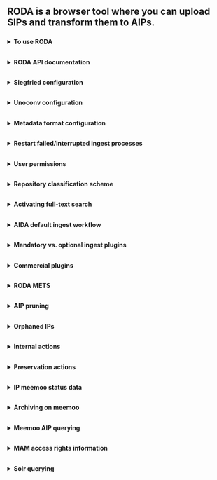 ## RODA is a browser tool where you can upload SIPs and transform them to AIPs.

###
<details><summary><b>To use RODA</b></summary>
  
1. Go to https://roda-community.org/#welcome.
  
</details>

##
<details><summary><b>RODA API documentation</b></summary>
  
[API documentation](https://demo.roda-community.org/api-docs/).
  
</details>

##
<details><summary><b>Siegfried configuration</b></summary>

We normally use the Siegfried REST API, as the command bootstrap time per file is huge. We do an /identify/%s?base64=true&format=json and will keep the original Siegfried information under the representation other metadata. From it, we take the mime type, pronom, and format name and version if of the most prominent match. We currently don't use the basis, warning or other matches to record them in PREMIS.

Example:
```
{
  "filename": "/roda/data/storage/aip/3b6aeb0d-4c01-4c9b-a4fe-7541660dc8d5/representations/5c75eb81-84e4-498a-93a2-4551c25f6a3b/data/DILCISBOARD_E-ARK_AIP_1_0.pdf",
  "filesize": 2547324,
  "modified": "2021-09-14T03:20:22Z",
  "errors": "",
  "matches": [
    {
      "ns": "pronom",
      "id": "fmt/95",
      "format": "Acrobat PDF/A - Portable Document Format",
      "version": "1a",
      "mime": "application/pdf",
      "basis": "extension match pdf; byte match at [[0 8] [2461063 44] [2461112 69]]",
      "warning": ""
    }
  ]
}
```

</details>

##
<details><summary><b>Unoconv configuration</b></summary>
  
By default, unoconv will pick files with the selected file name extension OR MIME types OR PRONOM IDs.
  
For additional formats (not in default configuration), you can add them via extension and it will still select the file even if the file does not have that extension if there is a mapping between the extension and the pronom identifier and the file without extension is identified with that pronom identifier.
  
The starting configuration for the unoconv plugin is:
  
```properties
##########################################################################
# Conversion plugins' supported INPUT formats (whitelist)
#
# If a conversion plugin does not specify its supported input formats
# it will accept all the formats provided via the UI
##########################################################################
core.tools.unoconvconvert.inputFormatExtensions = txt doc xls ppt html odt ods odp odg docx xlsx pptx csv xml png jpg jpeg wpd
core.tools.unoconvconvert.inputFormatMimetypes = image/gif image/tiff image/png image/jpeg text/plain text/csv text/html application/xml text/xml application/msword application/vnd.ms-excel   application/vnd.openxmlformats-officedocument.spreadsheetml.sheet application/vnd.ms-powerpoint application/vnd.openxmlformats-officedocument.presentationml.presentation application/vnd.oasis.opendocument.text application/vnd.oasis.opendocument.spreadsheet application/vnd.oasis.opendocument.presentation application/vnd.oasis.opendocument.graphics application/vnd.openxmlformats-officedocument.wordprocessingml.document application/vnd.openxmlformats-officedocument.spreadsheetml.sheet application/vnd.openxmlformats-officedocument.presentationml.presentation application/vnd.wordperfect
core.tools.unoconvconvert.inputFormatPronoms = x-fmt/111 fmt/101 x-fmt/394  
```
  
You can use the mapped values to specify which filetype you want to convert to which filetype. Current mappings between MIME types and extension and PRONOM identifiers and extensions for unoconv are:
  
```properties
##########################################################################
# Mappings between PRONOM Ids and file format extensions
#
# For each Pronom ID used in this file, a mapping line should be provided.
# This helps the conversion applications to better specify its input and
# output formats
##########################################################################
core.tools.pronom.fmt/14 = pdf
core.tools.pronom.fmt/15 = pdf
core.tools.pronom.fmt/16 = pdf
core.tools.pronom.fmt/17 = pdf
core.tools.pronom.fmt/18 = pdf
core.tools.pronom.fmt/19 = pdf
core.tools.pronom.fmt/20 = pdf
core.tools.pronom.fmt/558 = pdf
core.tools.pronom.fmt/559 = pdf
core.tools.pronom.fmt/560 = pdf
core.tools.pronom.fmt/561 = pdf
core.tools.pronom.fmt/562 = pdf
core.tools.pronom.fmt/563 = pdf
core.tools.pronom.fmt/564 = pdf
core.tools.pronom.fmt/565 = pdf
core.tools.pronom.fmt/276 = pdf
core.tools.pronom.fmt/95 = pdf
core.tools.pronom.fmt/354 = pdf
core.tools.pronom.fmt/476 = pdf
core.tools.pronom.fmt/477 = pdf
core.tools.pronom.fmt/478 = pdf
core.tools.pronom.fmt/479 = pdf
core.tools.pronom.fmt/480 = pdf
core.tools.pronom.fmt/481 = pdf
core.tools.pronom.fmt/493 = pdf
core.tools.pronom.fmt/144 = pdf
core.tools.pronom.fmt/145 = pdf
core.tools.pronom.fmt/146 = pdf
core.tools.pronom.fmt/147 = pdf
core.tools.pronom.fmt/148 = pdf
core.tools.pronom.fmt/157 = pdf
core.tools.pronom.fmt/158 = pdf
core.tools.pronom.fmt/488 = pdf
core.tools.pronom.fmt/489 = pdf
core.tools.pronom.fmt/490 = pdf
core.tools.pronom.fmt/491 = pdf
core.tools.pronom.fmt/492 = pdf

core.tools.pronom.fmt/101 = xml
core.tools.pronom.x-fmt/111 = txt
core.tools.pronom.x-fmt/394 = wpd


##########################################################################
# Mappings between Mimetypes and file format extensions
#
# For each mimetype used in this file, a mapping line should be provided.
# This helps the conversion applications to better specify its input and
# output formats
##########################################################################
core.tools.mimetype.application/pdf = pdf
core.tools.mimetype.text/plain = txt
core.tools.mimetype.application/msword = doc
core.tools.mimetype.application/vnd.ms-excel = xls
core.tools.mimetype.application/vnd.ms-powerpoint = ppt
core.tools.mimetype.text/html = html
core.tools.mimetype.application/vnd.oasis.opendocument.text = odt
core.tools.mimetype.application/vnd.oasis.opendocument.spreadsheet = ods
core.tools.mimetype.application/vnd.oasis.opendocument.presentation = odp
core.tools.mimetype.application/vnd.oasis.opendocument.graphics = odg
core.tools.mimetype.application/vnd.openxmlformats-officedocument.wordprocessingml.document = docx
core.tools.mimetype.application/vnd.openxmlformats-officedocument.spreadsheetml.sheet = xlsx
core.tools.mimetype.application/vnd.openxmlformats-officedocument.presentationml.presentation = pptx
core.tools.mimetype.application/rtf = rtf
core.tools.mimetype.application/vnd.wordperfect = wpd
core.tools.mimetype.image/gif = gif
core.tools.mimetype.image/png = png
core.tools.mimetype.image/tiff = tiff
core.tools.mimetype.image/jpeg = jpeg
```
  
If there are mappings missing between certain extension(s) and PRONOM identifiers and MIME type identifiers, you can choose to add them as a parameter.
  
</details>

##
<details><summary><b>Metadata format configuration</b></summary>

RODA supports any descriptive metadata format (i.e. Descriptive Information as stated in the OAIS) as long as it represented by an XML file. If you have a descriptive metadata format that is not based on XML (e.g. CSV, JSON, MARC21, etc.), you will have to convert it to XML before you can use in RODA. Several tools exist on the Web that allow you to convert most data formats into XML.

Once you have your metadata in XML you are ready to package it into a Submission Information Package (SIP) and ingest it on the repository. Alternatively, you may want to create a metadata file directly on the repository by using the functionality provided by the Catalogue. When the metadata format is new to RODA, the repository will do its best to support without the need to do any reconfiguration of system.
  
[Main documentation](https://scala.meemoo.be/#theme/Metadata_Formats.md).
  
The off-the-shelf configurations for EAD 2002 are:
  
* Validation schema: https://github.com/keeps/roda/blob/master/roda-core/roda-core/src/main/resources/config/schemas/ead_2002.xsd
* Visualization stylesheet: https://github.com/keeps/roda/blob/master/roda-ui/roda-wui/src/main/resources/config/crosswalks/dissemination/html/ead_2002.xslt
* Indexing stylesheet: https://github.com/keeps/roda/blob/master/roda-core/roda-core/src/main/resources/config/crosswalks/ingest/ead_2002.xslt
* Editing template: https://github.com/keeps/roda/blob/master/roda-ui/roda-wui/src/main/resources/config/templates/ead_2002.xml.hbs
* Destruction metadata pruning rules: https://github.com/keeps/roda/blob/master/roda-core/roda-core/src/main/resources/config/disposal/destruction/ead_2002.xslt
* Translations (English, other files for other languages) - Title: https://github.com/keeps/roda/blob/98edeaa80218fc7fd7bdeda7c6d90ed2365c78bb/roda-ui/roda-wui/src/main/resources/config/i18n/ServerMessages.properties#L292
* Translations (English, other files for other languages) - Fields: https://github.com/keeps/roda/blob/98edeaa80218fc7fd7bdeda7c6d90ed2365c78bb/roda-ui/roda-wui/src/main/resources/config/i18n/ServerMessages.properties#L303-L418
* Settings - adding metadata schema: https://github.com/keeps/roda/blob/b302d503400decce9fc6c632e3b03b2b135f2949/roda-ui/roda-wui/src/main/resources/config/roda-wui.properties#L242
 
The specific setting of level and title in the search results, pertains to the "level" and "title" indexed fields, defined at:
  
* Level: https://github.com/keeps/roda/blob/master/roda-core/roda-core/src/main/resources/config/crosswalks/ingest/ead_2002.xslt#L343-L356
* Title: https://github.com/keeps/roda/blob/master/roda-core/roda-core/src/main/resources/config/crosswalks/ingest/ead_2002.xslt#L15-L19

To define advanced search fields and fields of the search results:

* Advanced search fields: https://github.com/keeps/roda/blob/master/roda-ui/roda-wui/src/main/resources/config/roda-wui.properties#L261-L354
* Search and catalogue searching results configuration: https://github.com/keeps/roda/blob/master/roda-ui/roda-wui/src/main/resources/config/roda-wui.properties#L910-L1048
* Facets: https://github.com/keeps/roda/blob/master/roda-ui/roda-wui/src/main/resources/config/roda-wui.properties#L1585-L1650

Other configurations available for other lists that present AIPs either than the Search and Catalogue pages.
  
</details>

##
<details><summary><b>Restart failed/interrupted ingest processes</b></summary>
  
You can go to Ingest > Transfer and search for the content you have uploaded. Then choose "Select all pages" and then "Start new process". There you need to select the same ingest parameters, including Parent node, OR identifier and ingest finished email notification.
  
</details>

##
<details><summary><b>User permissions</b></summary>

#### Top level repository permissions

| Permission | Detail |
|------------|--------|
| Create | Permission to submit or create a new archival package under this one. |
| Read | Permission to search or access this archival package. |
| Update | Permission to change this archival package or any of its sub-components. |
| Delete | Permission to delete this archival package or any of its sub-components. |
| Grant | Permission to change the permissions of this archival package. |
  
#### Lower level IP permissions

| Permission |
|------------|
| Retrieve intellectual entities (AIPs) |
| List and search intellectual entities (AIPs) |
| Accept or reject intellectual entities in assessment |
| Create top intellectual entities |
| Create intellectual entities |
| Update intellectual entities |
| Delete intellectual entities |
| List and search representations and computer files |
| Retrieve representations and computer files |
| Create representations and computer files |
| Update representations and computer files |
| Delete representations and computer files |
| List and retrieve descriptive metadata |
| Create descriptive metadata |
| Update descriptive metadata |
| Delete descriptive metadata |
| List and retrieve preservation metadata |
| Create preservation metadata |
| Delete preservation metadata |
| List and retrieve files in transfer |
| Create files and transfer |
| Update files and transfer |
| Delete files and transfer |
| List and view processes (ingest and action) |
| Manage processes (ingest and action) |
| List and view users and groups |
| Manage users and groups |
| List and view notifications |
| Manage notifications |
| List and view log entries |
| Delete log entries |
| List and view preservation risks |
| Manage preservation risks |
| List and view representation information |
| Manage representation information |
| Read and query about the permissions of other users |
| List and view disposal rule information |
| Manage disposal rule information |
| List and view disposal schedule information |
| Manage disposal schedule information |
| Associate or disassociate disposal schedule from intellectual entities (AIPs) |
| List and view disposal hold information |
| Manage disposal hold information |
| Apply or lift disposal hold from intellectual entities (AIPs) |
| List and view disposal confirmation information |
| Manage disposal confirmation information |
| Destroy intellectual entities (AIPs) according to the disposal confirmation |
| Restore destroyed intellectual entities (AIPs) according to the disposal confirmation |
| Permanently delete destroyed intellectual entities (AIPs) according to the disposal confirmation |
  
</details>

##
<details><summary><b>Repository classification scheme</b></summary>
  
To use the classification scheme, go to RODA menu Ingest>Pre-ingest and download the classification scheme. Then you can for example load it into RODA-in, and then you can drag'n'drop SIPs to a specific node under your organization.
  
</details>

##
<details><summary><b>Activating full-text search</b></summary>
  
You need to activate the full-text by running the full-text plugin, either on ingest or afterwards (e.g. restore from meemoo). The plugin is called "Feature extraction (Apache Tika)" and runs Apache Tika to perform, optionally:

* Feature extraction: Perform feature extraction from files. This will extract properties such as number of pages, width, height, colour space, etc.
* Full text extraction: Extracts full text from document/textual files. Extracted text is used to perform full-text searching on the catalogue.

Please note that extracting full text will require much more index size capabilities.
  
</details>

##
<details><summary><b>AIDA default ingest workflow</b></summary>
  
The AIDA ingest workflow (1.0) runs the following plugins in order:
	
![image](https://user-images.githubusercontent.com/87436774/148739625-e2563688-5a28-4e7b-a7a5-9ffb5a5d7131.png)

</details>

##
<details><summary><b>Mandatory vs. optional ingest plugins</b></summary>
  
Mandatory plugins have to run and if they fail they will stop fail the ingestion. Optional plugins will not fail ingestion if they fail.
	
For AIDA ingest workflow (1.0) the plugin optionality is as follows:
	
| Plugin                                          | Optionality |
|-------------------------------------------------|-------------|
| E-ARK SIP 2                                     | Mandatory   |
| Remove unwanted files                           | Optional    |
| AIP Virus check                                 | Optional    |
| Metadata validation                             | Mandatory   |
| Fixity information computation                  | Mandatory   |
| File format identification (Siegfried)          | Optional    |
| Verify user authorization                       | Mandatory   |
| Disposal schedule association via disposal rule | Optional    |
| Meemoo descriptive metadata                     | Mandatory   |
| Auto accept                                     | Mandatory   |

</details>

##
<details><summary><b>Commercial plugins</b></summary>
  
Info and documentation [here](https://github.com/Automatic-Ingest-Digital-Archives/SCALA/tree/main/Referenced%20Files/RODA%20plugins.pdf).
  
</details>

##
<details><summary><b>RODA METS</b></summary>

The RODA METS is described in more detail [here](https://github.com/Automatic-Ingest-Digital-Archives/SCALA/blob/main/AIP%20Interpretation%20Manual.md).
	
Parent AIPs are referenced in a structMap element in the METS. It is a little different from [E-ARK's proposition](https://earkaip.dilcis.eu/#childaipreferencesparentaip).
![image](https://user-images.githubusercontent.com/87436774/146341721-1cc44b69-88f6-40aa-9d02-c2a08a929107.png)
  
</details>

##
<details><summary><b>AIP pruning</b></summary>

Pruning is the process of removing all representations from an AIP. The aim is to save storage space while still leaving searchable metadata. Later one can unprune an AIP to restore all representations.

However, in RODA, pruning also removes representation level PREMIS files and other technical metadata. This results in pruned AIPs having less information for reporting. Therefore, pruning in RODA should generally not be done.
  
</details>

##
<details><summary><b>Orphaned IPs</b></summary>

If a child IP (IP with reference to a parent IP) is accepted in the catalogue, but its parent is not (or not yet), it will be an orphan IP. Orphaned IPs appear under a ghost node in the organization repository.
  
![image](https://user-images.githubusercontent.com/87436774/145191783-931fe3d9-ccd2-42fe-83f9-eb5d3c990c49.png)

It is currently unclear who you can easily search/retrieve all orphaned IPs.
  
</details>

##
<details><summary><b>Internal actions</b></summary>
  
Internal actions are complex tasks performed by the repository as background jobs that enhance the user experience by not blocking the user interface during long lasting operations. Examples of such operations are: moving AIPs, reindexing parts of the repository, or deleting a large number of files. Each operation is called a job, and each job leads to one or more reports (one report per AIP).

Job example:
  
![image](https://user-images.githubusercontent.com/87436774/145371252-1d7524a7-38be-4ead-a3d1-c4b2d5e1ea76.png)
  
Report example:
  

| id                                                                                                             | jobId                                | jobName       | sourceObjectId                       | sourceObjectOriginalName    | sourceObjectLabel            | sourceObjectClass | sourceObjectOriginalIds              | outcomeObjectId             | outcomeObjectLabel           | outcomeObjectClass | outcomeObjectState                 | title                        | dateCreated                  | dateUpdated | completionPercentage | stepsCompleted | totalSteps                                             | plugin                             | pluginName | pluginVersion | pluginState                                                                      | pluginDetails | htmlPluginDetails | successfulPlugins | unsuccessfulPlugins | reports |
|----------------------------------------------------------------------------------------------------------------|--------------------------------------|---------------|--------------------------------------|-----------------------------|------------------------------|-------------------|--------------------------------------|-----------------------------|------------------------------|--------------------|------------------------------------|------------------------------|------------------------------|-------------|----------------------|----------------|--------------------------------------------------------|------------------------------------|------------|---------------|----------------------------------------------------------------------------------|---------------|-------------------|-------------------|--------|---------|
| 189796fb-007a-465d-9ac3-723a73705036-c084632a-5e66-4ccd-a9be-6ab01cf5950e-c084632a-5e66-4ccd-a9be-6ab01cf5950e | 189796fb-007a-465d-9ac3-723a73705036 | AIP appraisal | c084632a-5e66-4ccd-a9be-6ab01cf5950e | ingenium18[047]05 (kopie) 2 | org.roda.core.data.v2.ip.AIP | []                | c084632a-5e66-4ccd-a9be-6ab01cf5950e | ingenium18[047]05 (kopie) 2 | org.roda.core.data.v2.ip.AIP | CREATED            | Update AIP permissions recursively | Wed Dec 08 07:59:22 UTC 2021 | Wed Dec 08 07:59:23 UTC 2021 | 100         | 1                    | 1              | org.roda.core.plugins.plugins.internal.AppraisalPlugin | Update AIP permissions recursively | 1.0        | SUCCESS       | The AIP 'c084632a-5e66-4ccd-a9be-6ab01cf5950e' was accepted into the repository. | FALSE         | []                | []                | [Report [id=189796fb-007a-465d-9ac3-723a73705036-c084632a-5e66-4ccd-a9be-6ab01cf5950e-c084632a-5e66-4ccd-a9be-6ab01cf5950e, jobId=189796fb-007a-465d-9ac3-723a73705036, sourceObjectId=c084632a-5e66-4ccd-a9be-6ab01cf5950e, sourceObjectClass=org.roda.core.data.v2.ip.AIP, sourceObjectOriginalIds=[], outcomeObjectId=c084632a-5e66-4ccd-a9be-6ab01cf5950e, outcomeObjectClass=org.roda.core.data.v2.ip.AIP, outcomeObjectState=CREATED, title=Update AIP permissions recursively, dateCreated=Wed Dec 08 07:59:22 UTC 2021, dateUpdated=Wed Dec 08 07:59:23 UTC 2021, completionPercentage=0, stepsCompleted=0, totalSteps=1, plugin=org.roda.core.plugins.plugins.internal.AppraisalPlugin, pluginName=Update AIP permissions recursively, pluginVersion=1.0, pluginState=SUCCESS, pluginIsMandatory=true, pluginDetails=The AIP 'c084632a-5e66-4ccd-a9be-6ab01cf5950e' was accepted into the repository., htmlPluginDetails=false, reports=[]]] |         |
| 189796fb-007a-465d-9ac3-723a73705036-5590bdbf-332f-4965-8918-c77740d22459-5590bdbf-332f-4965-8918-c77740d22459 | 189796fb-007a-465d-9ac3-723a73705036 | AIP appraisal | 5590bdbf-332f-4965-8918-c77740d22459 | ingenium18[047]05 (kopie)   | org.roda.core.data.v2.ip.AIP | []                | 5590bdbf-332f-4965-8918-c77740d22459 | ingenium18[047]05 (kopie)   | org.roda.core.data.v2.ip.AIP | CREATED            | Update AIP permissions recursively | Wed Dec 08 07:59:22 UTC 2021 | Wed Dec 08 07:59:22 UTC 2021 | 100         | 1                    | 1              | org.roda.core.plugins.plugins.internal.AppraisalPlugin | Update AIP permissions recursively | 1.0        | SUCCESS       | The AIP '5590bdbf-332f-4965-8918-c77740d22459' was accepted into the repository. | FALSE         | []                | []                | [Report [id=189796fb-007a-465d-9ac3-723a73705036-5590bdbf-332f-4965-8918-c77740d22459-5590bdbf-332f-4965-8918-c77740d22459, jobId=189796fb-007a-465d-9ac3-723a73705036, sourceObjectId=5590bdbf-332f-4965-8918-c77740d22459, sourceObjectClass=org.roda.core.data.v2.ip.AIP, sourceObjectOriginalIds=[], outcomeObjectId=5590bdbf-332f-4965-8918-c77740d22459, outcomeObjectClass=org.roda.core.data.v2.ip.AIP, outcomeObjectState=CREATED, title=Update AIP permissions recursively, dateCreated=Wed Dec 08 07:59:22 UTC 2021, dateUpdated=Wed Dec 08 07:59:22 UTC 2021, completionPercentage=0, stepsCompleted=0, totalSteps=1, plugin=org.roda.core.plugins.plugins.internal.AppraisalPlugin, pluginName=Update AIP permissions recursively, pluginVersion=1.0, pluginState=SUCCESS, pluginIsMandatory=true, pluginDetails=The AIP '5590bdbf-332f-4965-8918-c77740d22459' was accepted into the repository., htmlPluginDetails=false, reports=[]]] |         |
  
</details>

##
<details><summary><b>Preservation actions</b></summary>
  
Preservation actions are tasks performed on the contents of the repository that aim to enhance the accessibility of archived files or to mitigate digital preservation risks. Within RODA, preservation actions are handled by a job execution module. The job execution module allows the repository manager to run actions over a given set of data (AIPs, representations or files). Preservation actions include format conversions, checksum verifications, reporting (e.g. to automatically send SIP acceptance/rejection emails), virus checks, etc. Each operation is called a job, and each job leads to one or more reports (one report per AIP).
  
- Some actions are presented as preservation actions although they are not strictly for preservation, like re-index actions, and these do not create a preservation event.
- Other actions, which might be construed as preservation actions, or at least accessory to preservation actions, like the inventory report, also do not create preservation events.
- Mainly, we create preservation events for actions that change the data (like conversions that create representations) or for actions that enrich the metadata (like generation of fixity information and file format identification) or for actions that validate the data (fixity checks, file format validation).
  
Report export example:
  
| id | jobId | jobName | sourceObjectId | sourceObjectOriginalName | sourceObjectLabel | sourceObjectClass | sourceObjectOriginalIds | outcomeObjectId | outcomeObjectLabel | outcomeObjectClass | outcomeObjectState | title | dateCreated | dateUpdated | completionPercentage | stepsCompleted | totalSteps | plugin | pluginName | pluginVersion | pluginState | pluginDetails | htmlPluginDetails | successfulPlugins | unsuccessfulPlugins | reports |
|-----|-----|-----|-----|-----|-----|-----|-----|-----|-----|-----|----|-----|-----|-----|----|-----|-----|-------|-------|---|--|-----|--------|------|------------|----|
| c0ed7762-1f11-4ec6-9461-23d0dde7a0f5-40bdb2ff-f314-3178-87c2-35005e9b6137-40bdb2ff-f314-3178-87c2-35005e9b6137 | c0ed7762-1f11-4ec6-9461-23d0dde7a0f5 | Office documents conversion (unoconv) (7.0.4.2) | 40bdb2ff-f314-3178-87c2-35005e9b6137 |                          | PV INSCH.DOC                        | org.roda.core.data.v2.ip.File | []                      | 40bdb2ff-f314-3178-87c2-35005e9b6137 |                    | org.roda.core.data.v2.ip.DIP | ACTIVE             | Office documents conversion (unoconv) | Tue Nov 23 16:37:05 UTC 2021 | Tue Nov 23 16:37:05 UTC 2021 | 100                  | 1              | 1          | org.roda.core.plugins.external.UnoconvConvertPlugin | Office documents conversion (unoconv) | 7.0.4.2       | SUCCESS     | This file was ignored. | FALSE             | []                | []                  | [Report   [id=c0ed7762-1f11-4ec6-9461-23d0dde7a0f5-40bdb2ff-f314-3178-87c2-35005e9b6137-40bdb2ff-f314-3178-87c2-35005e9b6137,   jobId=c0ed7762-1f11-4ec6-9461-23d0dde7a0f5,   sourceObjectId=40bdb2ff-f314-3178-87c2-35005e9b6137,   sourceObjectClass=org.roda.core.data.v2.ip.File, sourceObjectOriginalIds=[],   outcomeObjectId=40bdb2ff-f314-3178-87c2-35005e9b6137,   outcomeObjectClass=org.roda.core.data.v2.ip.DIP, outcomeObjectState=ACTIVE,   title=Office documents conversion (unoconv), dateCreated=Tue Nov 23 16:37:05   UTC 2021, dateUpdated=Tue Nov 23 16:37:05 UTC 2021, completionPercentage=0,   stepsCompleted=0, totalSteps=1,   plugin=org.roda.core.plugins.external.UnoconvConvertPlugin, pluginName=Office   documents conversion (unoconv), pluginVersion=7.0.4.2, pluginState=SUCCESS,   pluginIsMandatory=true, pluginDetails=This file was ignored.,   htmlPluginDetails=false, reports=[]]] |
| c0ed7762-1f11-4ec6-9461-23d0dde7a0f5-56fa195f-fc2a-39a6-b113-45eebd46c72f-56fa195f-fc2a-39a6-b113-45eebd46c72f | c0ed7762-1f11-4ec6-9461-23d0dde7a0f5 | Office documents conversion (unoconv) (7.0.4.2) | 56fa195f-fc2a-39a6-b113-45eebd46c72f |                          | PV_INSCH.DOC                        | org.roda.core.data.v2.ip.File | []                      | 56fa195f-fc2a-39a6-b113-45eebd46c72f |                    | org.roda.core.data.v2.ip.DIP | ACTIVE             | Office documents conversion (unoconv) | Tue Nov 23 16:37:05 UTC 2021 | Tue Nov 23 16:37:05 UTC 2021 | 100                  | 1              | 1          | org.roda.core.plugins.external.UnoconvConvertPlugin | Office documents conversion (unoconv) | 7.0.4.2       | SUCCESS     | This file was ignored. | FALSE             | []                | []                  | [Report   [id=c0ed7762-1f11-4ec6-9461-23d0dde7a0f5-56fa195f-fc2a-39a6-b113-45eebd46c72f-56fa195f-fc2a-39a6-b113-45eebd46c72f,   jobId=c0ed7762-1f11-4ec6-9461-23d0dde7a0f5,   sourceObjectId=56fa195f-fc2a-39a6-b113-45eebd46c72f,   sourceObjectClass=org.roda.core.data.v2.ip.File, sourceObjectOriginalIds=[],   outcomeObjectId=56fa195f-fc2a-39a6-b113-45eebd46c72f,   outcomeObjectClass=org.roda.core.data.v2.ip.DIP, outcomeObjectState=ACTIVE,   title=Office documents conversion (unoconv), dateCreated=Tue Nov 23 16:37:05   UTC 2021, dateUpdated=Tue Nov 23 16:37:05 UTC 2021, completionPercentage=0,   stepsCompleted=0, totalSteps=1,   plugin=org.roda.core.plugins.external.UnoconvConvertPlugin, pluginName=Office   documents conversion (unoconv), pluginVersion=7.0.4.2, pluginState=SUCCESS,   pluginIsMandatory=true, pluginDetails=This file was ignored.,   htmlPluginDetails=false, reports=[]]] |
  
</details>

##
<details><summary><b>IP meemoo status data</b></summary>
  
RODA keeps track of the following data about IPs in regards to their status on meemoo.

![image](https://user-images.githubusercontent.com/87436774/145192766-db9de476-1742-4c56-8866-029c5f809476.png)
  
1. AIP Version - The version of the IP at meemoo.
2. Identifier - The organization's identifier in the meemoo repository.
3. Synchronization AIP Status (On RODA / On meemoo)
4. Last synchronization date into Meemoo (datetime stamp)
5. Pruned (Yes / No)
6. Archive status (None / On disk)
7. Automatically submitted after ingestion (Yes / No)
  
</details>
  
##
<details><summary><b>Archiving on meemoo</b></summary>
  
Meemoo keeps its own version of documentation for the project on https://meemoo.atlassian.net/wiki/spaces/SRP/overview?homepageId=3171909795.
  
The current strategy is to archive all AIP versions on meemoo. The AIP version is decided by RODA and is also sent with the AIP metadata sidecar xml to meemoo. RODA will always restore the latest version from meemoo. Obsolete versions are not deleted; it is up to meemoo to develop a way to delete obsolete AIP versions later on.

When archiving to meemoo, a sidecar xml is generated and passed to meemoo for cross platform linking of the IP. Example sidecar xml generated when archiving AIP on meemoo:
  
```xml
AIP successfully preserved in MEEMOO
The following representations were removed from the AIP: 
rep1

sidecar:
<?xml version="1.0" encoding="UTF-8" standalone="yes"?>
<VIAA>
    <aip_version>1</aip_version>
    <md5>BB096878ED1F765088A85D23C587B482</md5>
    <dc_contributors/>
    <dcterms_created>2021-11-22T14:41:46Z</dcterms_created>
    <dc_creators/>
    <dc_identifier_localid>a7cb55ff-f8de-47ea-9a9f-6d14705d3b97</dc_identifier_localid>
    <dc_identifier_localids>
        <ScalaID>uuid-16c59bcd-b0c7-492f-9c18-89e83ba48604</ScalaID>
    </dc_identifier_localids>
    <CP_id>OR-jq0st8z</CP_id>
    <dc_titles/>
</VIAA>
```
  
Example of metadata in meemoo Mediahaven. It contains information from the sidecar xml, as well as more meemoo added metadata:
  
```json
{
	"mediaObjectId": "20b725eda374408cb149ef3f7725f8c7e05d11a6d42c4e24816c7b8ff3fcc94e",
	"fragmentId": "20b725eda374408cb149ef3f7725f8c7e05d11a6d42c4e24816c7b8ff3fcc94e7926bd8f40884530867f17606f7d29d1",
	"externalId": "qs348gfs3v",
	"title": "qs348gfs3v",
	"description": "",
	"date": "2021:11:22 15:42:09",
	"previewImagePath": "https://mheuropehot.blob.core.windows.net/mediahaven-saas-browse-main/no-preview.png",
	"thumbnailImagePath": "https://mheuropehot.blob.core.windows.net/mediahaven-saas-browse-main/no-preview.png",
	"videoPath": "",
	"originalFileName": "qs348gfs3v.zip",
	"width": 0,
	"height": 0,
	"keywords": [],
	"type": "Document",
	"authors": [],
	"lastModifiedDate": "2021-11-22T14:42:23Z",
	"archiveDate": "2021-11-22T14:42:20Z",
	"exportable": true,
	"editable": true,
	"deletable": false,
	"isPublic": false,
	"ingestSpaceId": "",
	"isInIngestSpace": false,
	"status": "FINISHED",
	"browseStatus": "no_browse",
	"originalStatus": "completed",
	"archiveStatus": "on_disk",
	"workflow": "borndigital",
	"mdProperties": [
		{
			"value": [
				{
					"value": "uuid-16c59bcd-b0c7-492f-9c18-89e83ba48604",
					"attribute": "ScalaID",
					"dottedKey": null
				}
			],
			"attribute": "dc_identifier_localids",
			"dottedKey": null
		},
		{
			"value": "2021-11-22T14:41:46Z",
			"attribute": "dcterms_created",
			"dottedKey": null
		},
		{
			"subKey": "multiselect",
			"value": [
				{
					"value": "VIAA-ONDERWIJS",
					"attribute": "multiselect",
					"dottedKey": null
				},
				{
					"value": "VIAA-ONDERZOEK",
					"attribute": "multiselect",
					"dottedKey": null
				},
				{
					"value": "VIAA-INTRA_CP-CONTENT",
					"attribute": "multiselect",
					"dottedKey": null
				},
				{
					"value": "VIAA-INTRA_CP-METADATA-ALL",
					"attribute": "multiselect",
					"dottedKey": null
				},
				{
					"value": "VIAA-PUBLIEK-METADATA-LTD",
					"attribute": "multiselect",
					"dottedKey": null
				}
			],
			"attribute": "dc_rights_licenses",
			"dottedKey": null
		},
		{
			"value": "a7cb55ff-f8de-47ea-9a9f-6d14705d3b97.zip",
			"attribute": "dc_source",
			"dottedKey": null
		},
		{
			"value": "qs348gfs3v",
			"attribute": "PID",
			"dottedKey": null
		},
		{
			"value": "1",
			"attribute": "aip_version",
			"dottedKey": null
		},
		{
			"value": "apa",
			"attribute": "CP",
			"dottedKey": null
		},
		{
			"value": "2021:11:22 15:42:09",
			"attribute": "CreationDate",
			"dottedKey": null
		},
		{
			"value": "OR-jq0st8z",
			"attribute": "CP_id",
			"dottedKey": null
		},
		{
			"value": "a7cb55ff-f8de-47ea-9a9f-6d14705d3b97",
			"attribute": "dc_identifier_localid",
			"dottedKey": null
		},
		{
			"value": "© apa",
			"attribute": "RightsOwner",
			"dottedKey": null
		},
		{
			"value": "BB096878ED1F765088A85D23C587B482",
			"attribute": "md5_viaa",
			"dottedKey": null
		},
		{
			"value": "borndigital",
			"attribute": "sp_name",
			"dottedKey": null
		}
	],
	"relations": {}
}
```
  
</details>

##
<details><summary><b>Meemoo AIP querying</b></summary>
  
Querying the meemoo API for AIPs is based on the key dc_identifier_localidsScalaID. There are two versions of the API (v1 and v2). Make sure you are logged into the meemoo qas.
  
v1</br>
General information about searching items using search fields with REST API v1: https://archief-qas.viaa.be/mediahaven-rest-api/#mediahaven-rest-api-manual-search-for-media-objects-search-on-data-within-specific-fields.</br>
GET call: https://archief-qas.viaa.be/mediahaven-rest-api/resources/media/?q=%2B(dc_identifier_localidsScalaID:"{scala-id}")</br>
Example: https://archief-qas.viaa.be/mediahaven-rest-api/resources/media/?q=%2B(dc_identifier_localidsScalaID:"uuid-fd82992d-169f-44ed-9139-6e1ad4f9e40a")</br>

v2</br>
General information about searching items using search fields with REST API v2: https://archief-qas.viaa.be/mediahaven-rest-api/v2/api-docs/index.html#mediahaven-rest-api-manual-search-for-records-search-on-data-within-specific-fields.</br>
GET call: https://archief-qas.viaa.be/mediahaven-rest-api/v2/records?q=%2B(dc_identifier_localidsScalaID:"{scala-id}")</br>
Example: https://archief-qas.viaa.be/mediahaven-rest-api/v2/records?q=%2B(dc_identifier_localidsScalaID:"uuid-fd82992d-169f-44ed-9139-6e1ad4f9e40a")</br>

General info about the REST API: https://developer.meemoo.be/docs/development/#rest-api.
  
</details>

##
<details><summary><b>MAM access rights information</b></summary>
  
Accessibility is defined in the following boolean fields. The default settings are:

```json
"exportable": true,
"editable": true,
"deletable": false,
"isPublic": false
```
	
Additionally, the AIPs fall under meemoo’s licensing framework. These are stored in the mdProperties’ dc_rights_licenses field. The default settings are:

```json
{
	"subKey": "multiselect",
	"value": [
		{
			"value": "VIAA-ONDERWIJS",
			"attribute": "multiselect",
			"dottedKey": null
		},
		{
			"value": "VIAA-ONDERZOEK",
			"attribute": "multiselect",
			"dottedKey": null
		},
		{
			"value": "VIAA-INTRA_CP-CONTENT",
			"attribute": "multiselect",
			"dottedKey": null
		},
		{
			"value": "VIAA-INTRA_CP-METADATA-ALL",
			"attribute": "multiselect",
			"dottedKey": null
		},
		{
			"value": "VIAA-PUBLIEK-METADATA-LTD",
			"attribute": "multiselect",
			"dottedKey": null
		}
	],
	"attribute": "dc_rights_licenses",
	"dottedKey": null
}
```

However, all settings in meemoo should be implementations of the original Access Rights Information stored in the partner’s Archive Management Systems. In case of an exit-scenario, the meemoo MAM access metadata SHOULD NOT be essential.

AIDA will probably always opt for keeping access rights information outside the AIP-package, since this information is prone to change and since it is not essential for safeguarding the AIP’s authenticity, integrity, useability and findability.

If however integration of Access Rights Information would be necessary within the AIP-package, this can be done by using PREMIS rights information or by adding a descriptive metadata file containing the access rights information. It is up to each partner to foresee a mapping from its conventions to the general AIDA convention. However, this general AIDA convention will  only be established when necessary. Therefore, it is highly recommended that an AIDA partner uses established practices in the archival world, like PREMIS rights, EAD or RiC-CM.
  
</details>

##
<details><summary><b>Solr querying</b></summary>
  
URL: https://scala.meemoo.be/solr/#/.
  
Documentation: https://solr.apache.org/guide/7_7/index.html.
  
KEEP training Solr use cases and exercises: https://github.com/Automatic-Ingest-Digital-Archives/SCALA/tree/main/Referenced%20Files/Training%20Solr%20use%20cases.pdf.
  
KEEP training Solr answers: https://github.com/Automatic-Ingest-Digital-Archives/SCALA/tree/main/Referenced%20Files/Solr%20exercises%20answers.txt.

</details>
